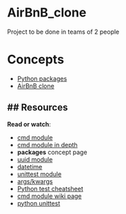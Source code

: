 ﻿# AirBnB_clone

Project to be done in teams of 2 people


# Concepts

-   [Python packages](https://intranet.alxswe.com/concepts/66)
-   [AirBnB clone](https://intranet.alxswe.com/concepts/74)

## ## Resources

**Read or watch**:

-   [cmd module](https://intranet.alxswe.com/rltoken/8ecCwE6veBmm3Nppw4hz5A "cmd module")
-   [cmd module in depth](https://intranet.alxswe.com/rltoken/uEy4RftSdKypoig9NFTvCg "cmd module in depth")
-   **packages**  concept page
-   [uuid module](https://intranet.alxswe.com/rltoken/KfL9TqwdI69W6ttG6gTPPQ "uuid module")
-   [datetime](https://intranet.alxswe.com/rltoken/1d8I3jSKgnYAtA1IZfEDpA "datetime")
-   [unittest module](https://intranet.alxswe.com/rltoken/IlFiMB8UmqBG2CxA0AD3jA "unittest module")
-   [args/kwargs](https://intranet.alxswe.com/rltoken/C_a0EKbtvKdMcwIAuSIZng "args/kwargs")
-   [Python test cheatsheet](https://intranet.alxswe.com/rltoken/tgNVrKKzlWgS4dfl3mQklw "Python test cheatsheet")
-   [cmd module wiki page](https://intranet.alxswe.com/rltoken/EvcaH9uTLlauxuw03WnkOQ "cmd module wiki page")
-   [python unittest](https://intranet.alxswe.com/rltoken/begh14KQA-3ov29KvD_HvA "python unittest")


```
